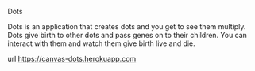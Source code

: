 
Dots

Dots is an application that creates dots and you get to see them multiply.
Dots give birth to other dots and pass genes on to their children.
You can interact with them and watch them give birth live and die.

url https://canvas-dots.herokuapp.com
